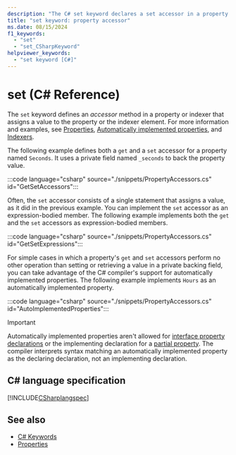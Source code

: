 ```yaml
---
description: "The C# set keyword declares a set accessor in a property or indexer. It defines the code to set the value of the property or indexed property."
title: "set keyword: property accessor"
ms.date: 08/15/2024
f1_keywords: 
  - "set"
  - "set_CSharpKeyword"
helpviewer_keywords: 
  - "set keyword [C#]"
---
```

# set (C# Reference)

The `set` keyword defines an *accessor* method in a property or indexer that assigns a value to the property or the indexer element. For more information and examples, see [Properties](../../programming-guide/classes-and-structs/properties.md), [Automatically implemented properties](../../programming-guide/classes-and-structs/auto-implemented-properties.md), and [Indexers](../../programming-guide/indexers/index.md).

The following example defines both a `get` and a `set` accessor for a property named `Seconds`. It uses a private field named `_seconds` to back the property value.

:::code language="csharp" source="./snippets/PropertyAccessors.cs" id="GetSetAccessors":::

Often, the `set` accessor consists of a single statement that assigns a value, as it did in the previous example. You can implement the `set` accessor as an expression-bodied member. The following example implements both the `get` and the `set` accessors as expression-bodied members.

:::code language="csharp" source="./snippets/PropertyAccessors.cs" id="GetSetExpressions":::
  
For simple cases in which a property's `get` and `set` accessors perform no other operation than setting or retrieving a value in a private backing field, you can take advantage of the C# compiler's support for automatically implemented properties. The following example implements `Hours` as an automatically implemented property.

:::code language="csharp" source="./snippets/PropertyAccessors.cs" id="AutoImplementedProperties":::

> [!IMPORTANT]
> Automatically implemented properties aren't allowed for [interface property declarations](../../programming-guide/classes-and-structs/interface-properties.md) or the implementing declaration for a [partial property](./partial-member.md). The compiler interprets syntax matching an automatically implemented property as the declaring declaration, not an implementing declaration.

## C# language specification

[!INCLUDE[CSharplangspec](~/includes/csharplangspec-md.md)]

## See also

- [C# Keywords](index.md)
- [Properties](../../programming-guide/classes-and-structs/properties.md)

